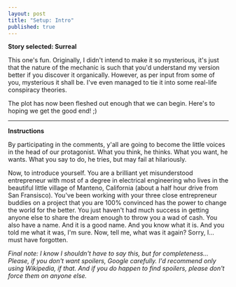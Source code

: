 ```yaml
---
layout: post
title: "Setup: Intro"
published: true
---
```


**Story selected: Surreal**

This one's fun. Originally, I didn't intend to make it so mysterious, it's just that the nature of the mechanic is such that you'd understand my version better if you discover it organically. However, as per input from some of you, mysterious it shall be. I've even managed to tie it into some real-life conspiracy theories.

The plot has now been fleshed out enough that we can begin. Here's to hoping we get the good end! ;)

<hr>

**Instructions**

By participating in the comments, y'all are going to become the little voices in the head of our protagonist. What you think, he thinks. What you want, he wants. What you say to do, he tries, but may fail at hilariously.

Now, to introduce yourself. You are a brilliant yet misunderstood entrepreneur with most of a degree in electrical engineering who lives in the beautiful little village of Manteno, California (about a half hour drive from San Fransisco). You've been working with your three close entrepreneur buddies on a project that you are 100% convinced has the power to change the world for the better. You just haven't had much success in getting anyone else to share the dream enough to throw you a wad of cash. You also have a name. And it is a good name. And you know what it is. And you told me what it was, I'm sure. Now, tell me, what was it again? Sorry, I... must have forgotten.

*Final note: I know I shouldn't have to say this, but for completeness... Please, if you don't want spoilers, Google carefully. I'd recommend only using Wikipedia, if that. And if you do happen to find spoilers, please don't force them on anyone else.*
